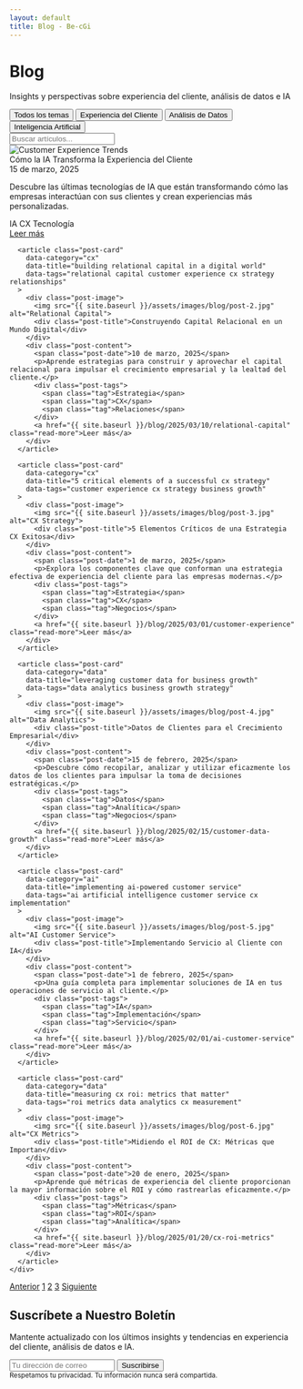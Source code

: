 ```yaml
---
layout: default
title: Blog - Be-cGi
---
```


<div class="hero-banner">
  <div class="banner-content">
    <h1>Blog</h1>
    <p class="tagline">Insights y perspectivas sobre experiencia del cliente, análisis de datos e IA</p>
  </div>
</div>

<div class="blog-filters">
  <div class="container">
    <div class="filter-buttons">
      <button class="filter-btn active" data-filter="all">Todos los temas</button>
      <button class="filter-btn" data-filter="cx">Experiencia del Cliente</button>
      <button class="filter-btn" data-filter="data">Análisis de Datos</button>
      <button class="filter-btn" data-filter="ai">Inteligencia Artificial</button>
    </div>
    <div class="search-container">
      <input type="text" id="blog-search" class="search-input" placeholder="Buscar artículos...">
      <i class="fas fa-search search-icon"></i>
    </div>
  </div>
</div>

<div class="posts-container">
  <div class="container">
    <div class="posts-grid">
      <article class="post-card" 
        data-category="ai"
        data-title="how ai is reshaping customer experience in 2025"
        data-tags="ai artificial intelligence customer experience cx trends technology"
      >
        <div class="post-image">
          <img src="{{ site.baseurl }}/assets/images/blog/post-1.jpg" alt="Customer Experience Trends">
          <div class="post-title">Cómo la IA Transforma la Experiencia del Cliente</div>
        </div>
        <div class="post-content">
          <span class="post-date">15 de marzo, 2025</span>
          <p>Descubre las últimas tecnologías de IA que están transformando cómo las empresas interactúan con sus clientes y crean experiencias más personalizadas.</p>
          <div class="post-tags">
            <span class="tag">IA</span>
            <span class="tag">CX</span>
            <span class="tag">Tecnología</span>
          </div>
          <a href="{{ site.baseurl }}/blog/2025/03/15/ai-insights" class="read-more">Leer más</a>
        </div>
      </article>
      
      <article class="post-card"
        data-category="cx"
        data-title="building relational capital in a digital world"
        data-tags="relational capital customer experience cx strategy relationships"
      >
        <div class="post-image">
          <img src="{{ site.baseurl }}/assets/images/blog/post-2.jpg" alt="Relational Capital">
          <div class="post-title">Construyendo Capital Relacional en un Mundo Digital</div>
        </div>
        <div class="post-content">
          <span class="post-date">10 de marzo, 2025</span>
          <p>Aprende estrategias para construir y aprovechar el capital relacional para impulsar el crecimiento empresarial y la lealtad del cliente.</p>
          <div class="post-tags">
            <span class="tag">Estrategia</span>
            <span class="tag">CX</span>
            <span class="tag">Relaciones</span>
          </div>
          <a href="{{ site.baseurl }}/blog/2025/03/10/relational-capital" class="read-more">Leer más</a>
        </div>
      </article>
      
      <article class="post-card"
        data-category="cx"
        data-title="5 critical elements of a successful cx strategy"
        data-tags="customer experience cx strategy business growth"
      >
        <div class="post-image">
          <img src="{{ site.baseurl }}/assets/images/blog/post-3.jpg" alt="CX Strategy">
          <div class="post-title">5 Elementos Críticos de una Estrategia CX Exitosa</div>
        </div>
        <div class="post-content">
          <span class="post-date">1 de marzo, 2025</span>
          <p>Explora los componentes clave que conforman una estrategia efectiva de experiencia del cliente para las empresas modernas.</p>
          <div class="post-tags">
            <span class="tag">Estrategia</span>
            <span class="tag">CX</span>
            <span class="tag">Negocios</span>
          </div>
          <a href="{{ site.baseurl }}/blog/2025/03/01/customer-experience" class="read-more">Leer más</a>
        </div>
      </article>
      
      <article class="post-card"
        data-category="data"
        data-title="leveraging customer data for business growth"
        data-tags="data analytics business growth strategy"
      >
        <div class="post-image">
          <img src="{{ site.baseurl }}/assets/images/blog/post-4.jpg" alt="Data Analytics">
          <div class="post-title">Datos de Clientes para el Crecimiento Empresarial</div>
        </div>
        <div class="post-content">
          <span class="post-date">15 de febrero, 2025</span>
          <p>Descubre cómo recopilar, analizar y utilizar eficazmente los datos de los clientes para impulsar la toma de decisiones estratégicas.</p>
          <div class="post-tags">
            <span class="tag">Datos</span>
            <span class="tag">Analítica</span>
            <span class="tag">Negocios</span>
          </div>
          <a href="{{ site.baseurl }}/blog/2025/02/15/customer-data-growth" class="read-more">Leer más</a>
        </div>
      </article>

      <article class="post-card"
        data-category="ai"
        data-title="implementing ai-powered customer service"
        data-tags="ai artificial intelligence customer service cx implementation"
      >
        <div class="post-image">
          <img src="{{ site.baseurl }}/assets/images/blog/post-5.jpg" alt="AI Customer Service">
          <div class="post-title">Implementando Servicio al Cliente con IA</div>
        </div>
        <div class="post-content">
          <span class="post-date">1 de febrero, 2025</span>
          <p>Una guía completa para implementar soluciones de IA en tus operaciones de servicio al cliente.</p>
          <div class="post-tags">
            <span class="tag">IA</span>
            <span class="tag">Implementación</span>
            <span class="tag">Servicio</span>
          </div>
          <a href="{{ site.baseurl }}/blog/2025/02/01/ai-customer-service" class="read-more">Leer más</a>
        </div>
      </article>

      <article class="post-card"
        data-category="data"
        data-title="measuring cx roi: metrics that matter"
        data-tags="roi metrics data analytics cx measurement"
      >
        <div class="post-image">
          <img src="{{ site.baseurl }}/assets/images/blog/post-6.jpg" alt="CX Metrics">
          <div class="post-title">Midiendo el ROI de CX: Métricas que Importan</div>
        </div>
        <div class="post-content">
          <span class="post-date">20 de enero, 2025</span>
          <p>Aprende qué métricas de experiencia del cliente proporcionan la mayor información sobre el ROI y cómo rastrearlas eficazmente.</p>
          <div class="post-tags">
            <span class="tag">Métricas</span>
            <span class="tag">ROI</span>
            <span class="tag">Analítica</span>
          </div>
          <a href="{{ site.baseurl }}/blog/2025/01/20/cx-roi-metrics" class="read-more">Leer más</a>
        </div>
      </article>
    </div>
  </div>
</div>

<div class="pagination">
  <div class="container">
    <div class="pagination-links">
      <a href="#" class="pagination-link disabled"><i class="fas fa-chevron-left"></i> Anterior</a>
      <a href="#" class="pagination-link active">1</a>
      <a href="#" class="pagination-link">2</a>
      <a href="#" class="pagination-link">3</a>
      <a href="#" class="pagination-link">Siguiente <i class="fas fa-chevron-right"></i></a>
    </div>
  </div>
</div>

<div class="newsletter-signup">
  <div class="container">
    <div class="newsletter-content">
      <div class="newsletter-info">
        <h2>Suscríbete a Nuestro Boletín</h2>
        <p>Mantente actualizado con los últimos insights y tendencias en experiencia del cliente, análisis de datos e IA.</p>
      </div>
      <form class="newsletter-form">
        <div class="form-group">
          <input type="email" placeholder="Tu dirección de correo" required class="form-input">
          <button type="submit" class="form-button">Suscribirse</button>
        </div>
        <div class="form-disclaimer">
          <small>Respetamos tu privacidad. Tu información nunca será compartida.</small>
        </div>
      </form>
    </div>
  </div>
</div>

<script>
  document.addEventListener('DOMContentLoaded', function() {
    // Filtrado por categorías
    const filterButtons = document.querySelectorAll('.filter-btn');
    const postCards = document.querySelectorAll('.post-card');
    const searchInput = document.getElementById('blog-search');
    
    function filterPosts() {
      const searchTerm = searchInput.value.toLowerCase().trim();
      const activeFilter = document.querySelector('.filter-btn.active').dataset.filter;
      
      postCards.forEach(card => {
        const postTitle = card.dataset.title;
        const postTags = card.dataset.tags;
        const postCategory = card.dataset.category;
        
        const matchesSearch = searchTerm === '' || 
                             postTitle.includes(searchTerm) || 
                             postTags.includes(searchTerm);
                             
        const matchesCategory = activeFilter === 'all' || postCategory === activeFilter;
        
        if (matchesSearch && matchesCategory) {
          card.style.display = 'block';
          setTimeout(() => {
            card.classList.add('fade-in');
          }, 100);
        } else {
          card.style.display = 'none';
          card.classList.remove('fade-in');
        }
      });
    }
    
    filterButtons.forEach(button => {
      button.addEventListener('click', function() {
        filterButtons.forEach(btn => btn.classList.remove('active'));
        this.classList.add('active');
        filterPosts();
      });
    });
    
    searchInput.addEventListener('input', filterPosts);
  });
</script>